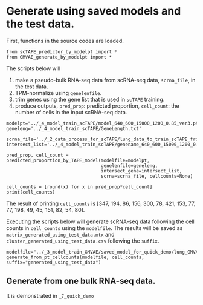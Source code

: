 # Generate using saved models and the test data.
First, functions in the source codes are loaded.
```
from scTAPE_predictor_by_modelpt import *
from GMVAE_generate_by_modelpt import *
```
The scripts below will
1. make a pseudo-bulk RNA-seq data from scRNA-seq data, `scrna_file`, in the test data.
2. TPM-normalize using `genelenfile`.
3. trim genes using the gene list that is used in `scTAPE` training.
4. produce outputs, `pred_prop`: predicted proportion, `cell_count`: the number of cells in the input scRNA-seq data.
```
modelpt="../_4_model_train_scTAPE/model_640_600_15000_1200_0.85_ver3.pt"
geneleng='../_4_model_train_scTAPE/GeneLength.txt'

scrna_file='../_2_data_process_for_scTAPE/lung_data_to_train_scTAPE_from_lung_test.txt'
intersect_list='../_4_model_train_scTAPE/genename_640_600_15000_1200_0.85_ver3.csv'

pred_prop, cell_count = predicted_proportion_by_TAPE_model(modelfile=modelpt, 
                                   genelenfile=geneleng, 
                                   intersect_gene=intersect_list, 
                                   scrna=scrna_file, cellcounts=None)
```
```
cell_counts = [round(x) for x in pred_prop*cell_count]
print(cell_counts)
```
The result of printing `cell_counts` is [347, 194, 86, 156, 300, 78, 421, 153, 77, 77, 198, 49, 45, 151, 82, 54, 80].

Executing the scripts below will generate scRNA-seq data following the cell counts in `cell_counts` using the `modelfile`. 
The results will be saved as `matrix_generated_using_test_data.mtx` and `cluster_generated_using_test_data.csv` following the `suffix`.
```
modelfile="../_3_model_train_GMVAE/saved_model_for_quick_demo/lung_GMVAE_zinb_ep4000_wholemodel.pt"
generate_from_pt_cellcounts(modelfile, cell_counts, suffix="generated_using_test_data")
```
## Generate from one bulk RNA-seq data.
It is demonstrated in `_7_quick_demo`
